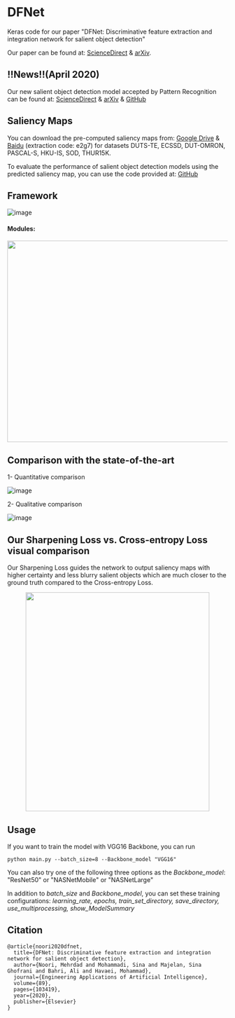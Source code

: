 # DFNet
Keras code for our paper "DFNet: Discriminative feature extraction and integration network for salient object detection"

Our paper can be found at: [ScienceDirect](https://www.sciencedirect.com/science/article/abs/pii/S0952197619303252) & [arXiv](https://arxiv.org/abs/2004.01573).

## !!News!!(April 2020) 
Our new salient object detection model accepted by Pattern Recognition can be found at: [ScienceDirect](https://www.sciencedirect.com/science/article/abs/pii/S0031320320301072) & [arXiv](https://arxiv.org/abs/1911.13168) & [GitHub](https://github.com/Mehrdad-Noori/CAGNet)

## Saliency Maps
You can download the pre-computed saliency maps from: [Google Drive](https://drive.google.com/open?id=17nwK9Q8sfVjCMcGC5rtnQiy9fQIeIjo_) & [Baidu](https://pan.baidu.com/s/1XT7_oYit81ZI5QdBfYYh1Q) (extraction code: e2g7) for datasets DUTS-TE,  ECSSD, DUT-OMRON, PASCAL-S, HKU-IS, SOD, THUR15K.

To evaluate the performance of salient object detection models using the predicted saliency map, you can use the code provided at: [GitHub](https://github.com/Mehrdad-Noori/Saliency-Evaluation-Toolbox)
## Framework
![image](https://github.com/Sina-Mohammadi/DFNet/blob/master/figures/Framework.png)

#### Modules:
<p align="center"><img src="https://github.com/Sina-Mohammadi/DFNet/blob/master/figures/Modules.PNG" img align="center" width="780" height="460"></p>


## Comparison with the state-of-the-art
1- Quantitative comparison

![image](https://github.com/Sina-Mohammadi/DFNet/blob/master/figures/Quantitative%20Comparison.PNG)


2- Qualitative comparison

![image](https://github.com/Sina-Mohammadi/DFNet/blob/master/figures/Visual%20Comparison.png)

## Our Sharpening Loss vs. Cross-entropy Loss visual comparison
Our Sharpening Loss guides the network to output saliency maps with higher certainty and less blurry salient objects which are much closer to the ground truth compared to the Cross-entropy Loss.

<p align="center"><img src="https://github.com/Sina-Mohammadi/DFNet/blob/master/figures/Sharpenning%20Loss%20vs.%20Cross-entropy%20Loss.png" width="420" height="500"></p>

## Usage
If you want to train the model with VGG16 Backbone, you can run

```
python main.py --batch_size=8 --Backbone_model "VGG16"
```

You can also try one of the following three options as the *Backbone_model*: "ResNet50" or "NASNetMobile" or "NASNetLarge"

In addition to *batch_size* and *Backbone_model*, you can set these training configurations: *learning_rate, epochs, train_set_directory, save_directory, use_multiprocessing, show_ModelSummary*

## Citation
```
@article{noori2020dfnet,
  title={DFNet: Discriminative feature extraction and integration network for salient object detection},
  author={Noori, Mehrdad and Mohammadi, Sina and Majelan, Sina Ghofrani and Bahri, Ali and Havaei, Mohammad},
  journal={Engineering Applications of Artificial Intelligence},
  volume={89},
  pages={103419},
  year={2020},
  publisher={Elsevier}
}
```
